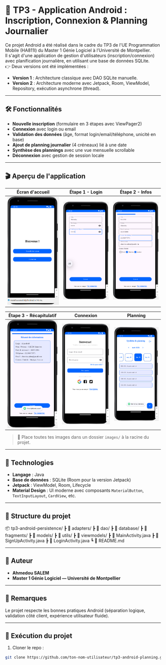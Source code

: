 # 📱 TP3 - Application Android : Inscription, Connexion & Planning Journalier

Ce projet Android a été réalisé dans le cadre du TP3 de l'UE Programmation Mobile (HA811I) du Master 1 Génie Logiciel à l’Université de Montpellier.  
Il s'agit d'une application de gestion d'utilisateurs (inscription/connexion) avec planification journalière, en utilisant une base de données SQLite.  
👉 Deux versions ont été implémentées :
- **Version 1** : Architecture classique avec DAO SQLite manuelle.
- **Version 2** : Architecture moderne avec Jetpack, Room, ViewModel, Repository, exécution asynchrone (thread).

---

## 🛠️ Fonctionnalités

- **Nouvelle inscription** (formulaire en 3 étapes avec ViewPager2)
- **Connexion** avec login ou email
- **Validation des données** (âge, format login/email/téléphone, unicité en base)
- **Ajout de planning journalier** (4 créneaux) lié à une date
- **Synthèse des plannings** avec une vue mensuelle scrollable
- **Déconnexion** avec gestion de session locale

---

## 🎬 Aperçu de l'application

| Écran d'accueil | Étape 1 - Login | Étape 2 - Infos |
|-----------------|-----------------|------------------|
| ![](images/welcome_screen.png) | ![](images/fragment_login.png) | ![](images/fragment_info.png) |

| Étape 3 - Récapitulatif | Connexion | Planning |
|-------------------------|-----------|----------|
| ![](images/fragment_summary.png) | ![](images/LoginScreen.png) | ![](images/planning_summary.png) |

> 📁 Place toutes tes images dans un dossier `images/` à la racine du projet.

---

## 🧰 Technologies

- **Langage** : Java
- **Base de données** : SQLite (Room pour la version Jetpack)
- **Jetpack** : ViewModel, Room, Lifecycle
- **Material Design** : UI moderne avec composants `MaterialButton`, `TextInputLayout`, `CardView`, etc.

---

## 📂 Structure du projet

📦 tp3-android-persistence/
┣ 📁 adapters/
┣ 📁 dao/
┣ 📁 database/
┣ 📁 fragments/
┣ 📁 models/
┣ 📁 utils/
┣ 📁 viewmodels/
┣ 📄 MainActivity.java
┣ 📄 SignUpActivity.java
┣ 📄 LoginActivity.java
┗ 📄 README.md

---

## 📌 Auteur
- **Ahmedou SALEM**
- **Master 1 Génie Logiciel — Université de Montpellier**

---

## 🌟 Remarques
Le projet respecte les bonnes pratiques Android (séparation logique, validation côté client, expérience utilisateur fluide).

---

## 🚀 Exécution du projet

1. Cloner le repo :
```bash
git clone https://github.com/ton-nom-utilisateur/tp3-android-planning.git

